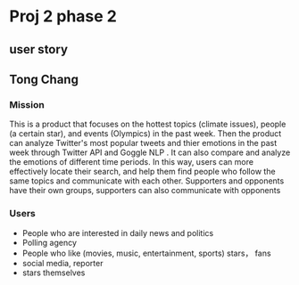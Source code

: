 # Proj 2 phase 2

## user story

## Tong Chang

### Mission

This is a product that focuses on the hottest topics (climate issues), people (a certain star), and events (Olympics) in the past week. Then the product can analyze 
Twitter's most popular tweets and thier emotions in the past week through Twitter API and Goggle NLP . It can also compare and analyze the emotions of different time periods. 
In this way, users can more effectively locate their search, and help them find people who follow the same topics and communicate with each other. 
Supporters and opponents have their own groups, supporters can also communicate with opponents

### Users

* People who are interested in daily news and politics
* Polling agency
* People who like (movies, music, entertainment, sports) stars， fans
* social media, reporter
* stars themselves

